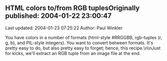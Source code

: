 ## HTML colors to/from RGB tuplesOriginally published: 2004-01-22 23:00:47 
Last updated: 2004-01-23 07:25:22 
Author: Paul Winkler 
 
You have colors in a number of formats (html-style #RRGGBB, rgb-tuples (r, g, b), and PIL-style integers). You want to convert between formats. It's pretty easy to do, but also pretty easy to forget; hence, this recipe.\n\nJust for kicks, we'll extract an RGB tuple from an image file at the end.